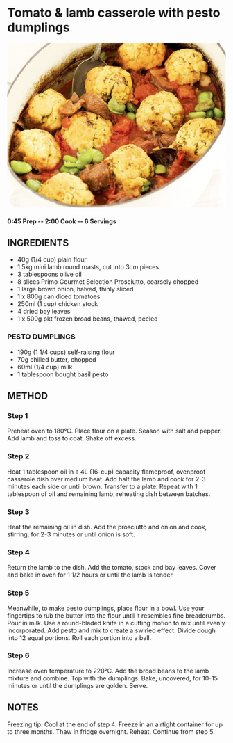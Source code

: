 # Tomato & lamb casserole with pesto dumplings
![](https://raw.githubusercontent.com/fuzzwah/recipes/master/pics/Tomato_&_lamb_casserole_with_pesto_dumplings.jpg)
#### 0:45 Prep -- 2:00 Cook -- 6 Servings
## INGREDIENTS
* 40g (1/4 cup) plain flour
* 1.5kg mini lamb round roasts, cut into 3cm pieces
* 3 tablespoons olive oil
* 8 slices Primo Gourmet Selection Prosciutto, coarsely chopped
* 1 large brown onion, halved, thinly sliced
* 1 x 800g can diced tomatoes
* 250ml (1 cup) chicken stock
* 4 dried bay leaves
* 1 x 500g pkt frozen broad beans, thawed, peeled
### PESTO DUMPLINGS
* 190g (1 1/4 cups) self-raising flour
* 70g chilled butter, chopped
* 60ml (1/4 cup) milk
* 1 tablespoon bought basil pesto
## METHOD
### Step 1
Preheat oven to 180°C. Place flour on a plate. Season with salt and pepper. Add lamb and toss to coat. Shake off excess.
### Step 2
Heat 1 tablespoon oil in a 4L (16-cup) capacity flameproof, ovenproof casserole dish over medium heat. Add half the lamb and cook for 2-3 minutes each side or until brown. Transfer to a plate. Repeat with 1 tablespoon of oil and remaining lamb, reheating dish between batches.
### Step 3
Heat the remaining oil in dish. Add the prosciutto and onion and cook, stirring, for 2-3 minutes or until onion is soft.
### Step 4
Return the lamb to the dish. Add the tomato, stock and bay leaves. Cover and bake in oven for 1 1/2 hours or until the lamb is tender.
### Step 5
Meanwhile, to make pesto dumplings, place flour in a bowl. Use your fingertips to rub the butter into the flour until it resembles fine breadcrumbs. Pour in milk. Use a round-bladed knife in a cutting motion to mix until evenly incorporated. Add pesto and mix to create a swirled effect. Divide dough into 12 equal portions. Roll each portion into a ball.
### Step 6
Increase oven temperature to 220°C. Add the broad beans to the lamb mixture and combine. Top with the dumplings. Bake, uncovered, for 10-15 minutes or until the dumplings are golden. Serve.
## NOTES
Freezing tip: Cool at the end of step 4. Freeze in an airtight container for up to three months. Thaw in fridge overnight. Reheat. Continue from step 5.
